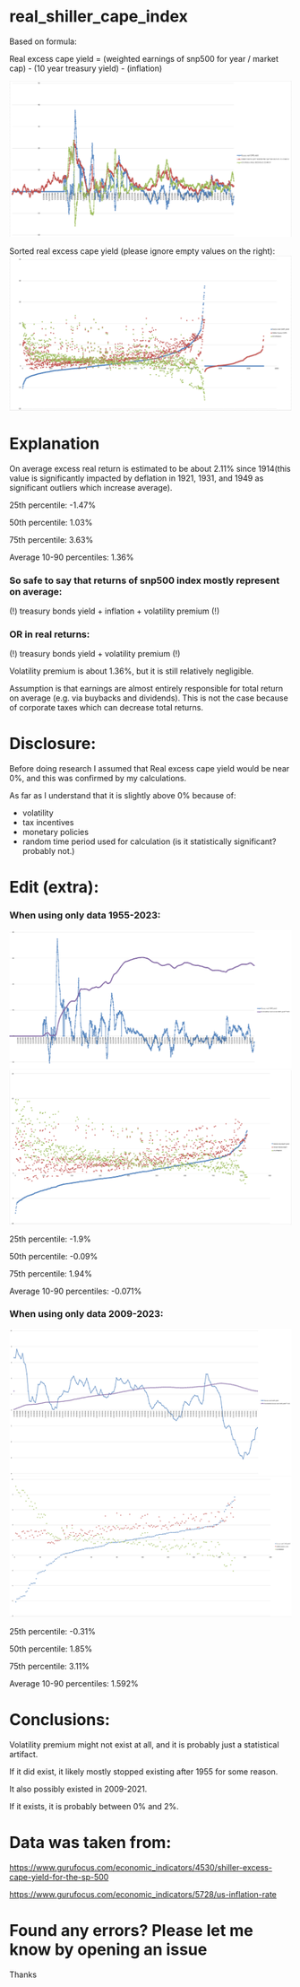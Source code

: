 # real_shiller_cape_index

Based on formula:

Real excess cape yield = (weighted earnings of snp500 for year / market cap) - (10 year treasury yield) - (inflation)

<img src="Screenshots/1.PNG">

Sorted real excess cape yield (please ignore empty values on the right):
<img src="Screenshots/2.PNG">

# Explanation

On average excess real return is estimated to be about 2.11% since 1914(this value is significantly impacted by
deflation in 1921, 1931, and 1949 as
significant outliers which increase average).

25th percentile: -1.47%

50th percentile: 1.03%

75th percentile: 3.63%

Average 10-90 percentiles: 1.36%

### So safe to say that returns of snp500 index mostly represent on average:

(!) treasury bonds yield + inflation + volatility premium (!)

### OR in real returns:

(!) treasury bonds yield + volatility premium (!)

Volatility premium is about 1.36%, but it is still relatively negligible.

Assumption is that earnings are almost entirely responsible for total return on average (e.g. via buybacks and
dividends).
This is not the case because of corporate taxes which can decrease total returns.

# Disclosure:

Before doing research I assumed that Real excess cape yield would be near 0%, and this was confirmed by my calculations.

As far as I understand that it is slightly above 0% because of:

- volatility
- tax incentives
- monetary policies
- random time period used for calculation (is it statistically significant? probably not.)

# Edit (extra):

### When using only data 1955-2023:

<img src="Screenshots/3.PNG">
<img src="Screenshots/4.PNG">


25th percentile: -1.9%

50th percentile: -0.09%

75th percentile: 1.94%

Average 10-90 percentiles: -0.071%

### When using only data 2009-2023:

<img src="Screenshots/5.PNG">
<img src="Screenshots/6.PNG">

25th percentile: -0.31%

50th percentile: 1.85%

75th percentile: 3.11%

Average 10-90 percentiles: 1.592%

# Conclusions:

Volatility premium might not exist at all, and it is probably just a statistical artifact.

If it did exist, it likely mostly stopped existing after 1955 for some reason.

It also possibly existed in 2009-2021.

If it exists, it is probably between 0% and 2%.

# Data was taken from:

https://www.gurufocus.com/economic_indicators/4530/shiller-excess-cape-yield-for-the-sp-500

https://www.gurufocus.com/economic_indicators/5728/us-inflation-rate

# Found any errors? Please let me know by opening an issue

Thanks
